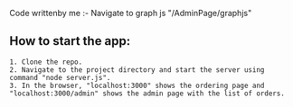 Code writtenby me :- Navigate  to graph js   "/AdminPage/graphjs"


## How to start the app:
```
1. Clone the repo.
2. Navigate to the project directory and start the server using command "node server.js".
3. In the browser, "localhost:3000" shows the ordering page and "localhost:3000/admin" shows the admin page with the list of orders.
```


